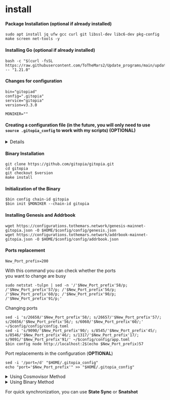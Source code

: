 # install

#### Package Installation (optional if already installed)

```
sudo apt install jq ufw gcc curl git libssl-dev libc6-dev pkg-config make screen net-tools -y
```

#### Installing Go (optional if already installed)

```
bash -c "$(curl -fsSL https://raw.githubusercontent.com/ToTheMars2/Update_programs/main/update_go.sh)" -- "1.21.0"
```

#### Changes for configuration

```
bin="gitopiad" 
config=".gitopia" 
service="gitopia"    
version=v3.3.0

MONIKER=""
```

#### Creating a configuration file (in the future, you will only need to use `source .gitopia_config` to work with my scripts) (**OPTIONAL**)

<details>

<summary>Details</summary>

```
sed -i '/bin=/d' "$HOME/.gitopia_config"
sed -i '/config_file=/d' "$HOME/.gitopia_config"
sed -i '/service=/d' "$HOME/.gitopia_config"
sed -i '/port=/d' "$HOME/.gitopia_config"
sed -i '/version=/d' "$HOME/.gitopia_config"


echo "bin='gitopiad'" >> "$HOME/.gitopia_config"
echo "config_file='.gitopia'" >> "$HOME/.gitopia_config"
echo "service='gitopia'" >> "$HOME/.gitopia_config"
echo "port='266'" >> "$HOME/.gitopia_config"
echo "version=v3.3.0" >> "$HOME/.gitopia_config"
echo "chainId=gitopia" >> "$HOME/.gitopia_config"
source "$HOME/.gitopia_config"

```

</details>

#### Binary Installation

```
git clone https://github.com/gitopia/gitopia.git
cd gitopia
git checkout $version
make install
```

#### Initialization of the Binary

```
$bin config chain-id gitopia
$bin init $MONIKER --chain-id gitopia
```

#### Installing Genesis and Addrbook

```
wget https://configurations.tothemars.network/genesis-mainnet-gitopia.json -O $HOME/$config/config/genesis.json
wget https://configurations.tothemars.network/addrbook-mainnet-gitopia.json -O $HOME/$config/config/addrbook.json
```

#### Ports replacement

```
New_Port_prefix=200
```

With this command you can check whether the ports \
you want to change are busy

```
sudo netstat -tulpn | sed -n '/'$New_Port_prefix'58/p; /'$New_Port_prefix'57/p; /'$New_Port_prefix'56/p; /'$New_Port_prefix'60/p; /'$New_Port_prefix'90/p; /'$New_Port_prefix'91/p;'
```

Сhanging ports

```
sed -i 's/26658/'$New_Port_prefix'58/; s/26657/'$New_Port_prefix'57/; s/26656/'$New_Port_prefix'56/; s/6060/'$New_Port_prefix'60/;' ~/$config/config/config.toml
sed -i 's/9090/'$New_Port_prefix'90/; s/8545/'$New_Port_prefix'45/; s/8546/'$New_Port_prefix'46/; s/1317/'$New_Port_prefix'17/; s/9091/'$New_Port_prefix'91/' ~/$config/config/app.toml
$bin config node http://localhost:2$(echo $New_Port_prefix)57
```

Port replacements in the configuration (**OPTIONAL**)

```
sed -i '/port=/d' "$HOME/.gitopia_config"
echo "port='$New_Port_prefix'" >> "$HOME/.gitopia_config"
```

<details>

<summary>Using Cosmovisor Method</summary>

**Install Cosmovisor**

```
go install github.com/cosmos/cosmos-sdk/cosmovisor/cmd/cosmovisor@v1.0.0
```

**Create Cosmovisor Folders && copy Binary to Cosmovisor**

```
mkdir -p ~/$config/cosmovisor/genesis/bin
mkdir -p ~/$config/cosmovisor/upgrades

cp ~/go/bin/$bin ~/$config/cosmovisor/genesis/bin
```

**Creating a Service Manager**

```
sudo tee <<EOF > /dev/null /etc/systemd/system/$service.service
[Unit]
Description=Gitopia daemon
After=network-online.target

[Service]
User=$USER
ExecStart=$(which cosmovisor) start
Restart=on-failure
RestartSec=3
LimitNOFILE=4096
Environment="DAEMON_NAME=$bin"
Environment="DAEMON_HOME=$(echo $HOME)/$config"
Environment="DAEMON_ALLOW_DOWNLOAD_BINARIES=false"
Environment="DAEMON_RESTART_AFTER_UPGRADE=true"
Environment="UNSAFE_SKIP_BACKUP=true"


[Install]
WantedBy=multi-user.target
EOF
```

</details>

<details>

<summary>Using Binary Method</summary>

**Creating a Service Manager**

```
sudo tee <<EOF > /dev/null /etc/systemd/system/$service.service
[Unit]
Description=Gitopia daemon
After=network-online.target

[Service]
User=$USER
ExecStart=$(which $bin) start
Restart=on-failure
RestartSec=3
LimitNOFILE=4096

[Install]
WantedBy=multi-user.target
EOF
```

</details>

For quick synchronization, you can use **State Sync** or **Snatshot**
